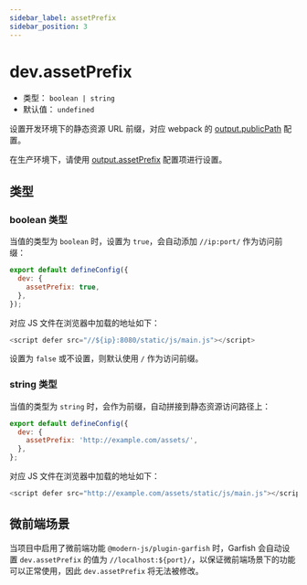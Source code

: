 ```yaml
---
sidebar_label: assetPrefix
sidebar_position: 3
---
```


# dev.assetPrefix

- 类型： `boolean | string`
- 默认值： `undefined`

设置开发环境下的静态资源 URL 前缀，对应 webpack 的 [output.publicPath](https://webpack.js.org/guides/public-path/) 配置。

在生产环境下，请使用 [output.assetPrefix](/docs/apis/app/config/dev/asset-prefix) 配置项进行设置。

## 类型

### boolean 类型

当值的类型为 `boolean` 时，设置为 `true`，会自动添加 `//ip:port/` 作为访问前缀：

```js title="modern.config.js"
export default defineConfig({
  dev: {
    assetPrefix: true,
  },
});
```

对应 JS 文件在浏览器中加载的地址如下：

```js
<script defer src="//${ip}:8080/static/js/main.js"></script>
```

设置为 `false` 或不设置，则默认使用 `/` 作为访问前缀。

### string 类型

当值的类型为 `string` 时，会作为前缀，自动拼接到静态资源访问路径上：

```js
export default defineConfig({
  dev: {
    assetPrefix: 'http://example.com/assets/',
  },
};
```

对应 JS 文件在浏览器中加载的地址如下：

```js
<script defer src="http://example.com/assets/static/js/main.js"></script>
```

## 微前端场景

当项目中启用了微前端功能 `@modern-js/plugin-garfish` 时，Garfish 会自动设置 `dev.assetPrefix` 的值为 `//localhost:${port}/`，以保证微前端场景下的功能可以正常使用，因此 `dev.assetPrefix` 将无法被修改。
